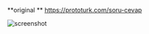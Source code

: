 **original **
https://prototurk.com/soru-cevap

![screenshot](https://i.ibb.co/LkPrLBQ/Screen-Shot-2022-06-11-at-14-14-05.png)
